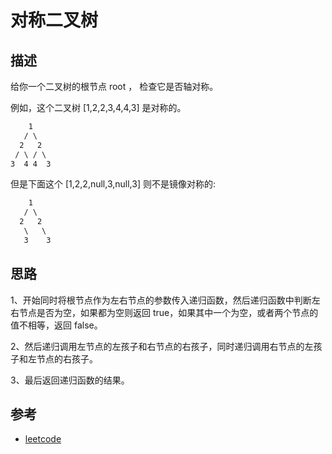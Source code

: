 # 对称二叉树

## 描述

给你一个二叉树的根节点 root ， 检查它是否轴对称。

例如，这个二叉树 [1,2,2,3,4,4,3] 是对称的。

```html
    1
   / \
  2   2
 / \ / \
3  4 4  3
```

但是下面这个 [1,2,2,null,3,null,3] 则不是镜像对称的:

```html
    1
   / \
  2   2
   \   \
   3    3
```

## 思路

1、开始同时将根节点作为左右节点的参数传入递归函数，然后递归函数中判断左右节点是否为空，如果都为空则返回 true，如果其中一个为空，或者两个节点的值不相等，返回 false。

2、然后递归调用左节点的左孩子和右节点的右孩子，同时递归调用右节点的左孩子和左节点的右孩子。

3、最后返回递归函数的结果。

## 参考

- [leetcode](https://leetcode-cn.com/problems/symmetric-tree)
